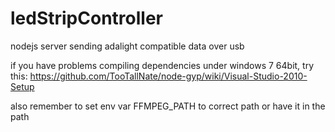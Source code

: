 ledStripController
==================

nodejs server sending adalight compatible data over usb

if you have problems compiling dependencies under windows 7 64bit, try this:
https://github.com/TooTallNate/node-gyp/wiki/Visual-Studio-2010-Setup

also remember to set env var FFMPEG_PATH to correct path or have it in the path